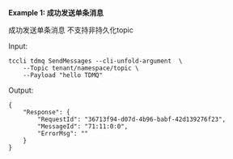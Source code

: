 **Example 1: 成功发送单条消息**

成功发送单条消息
不支持非持久化topic

Input: 

```
tccli tdmq SendMessages --cli-unfold-argument  \
    --Topic tenant/namespace/topic \
    --Payload "hello TDMQ"
```

Output: 
```
{
    "Response": {
        "RequestId": "36713f94-d07d-4b96-babf-42d139276f23",
        "MessageId": "71:11:0:0",
        "ErrorMsg": ""
    }
}
```

